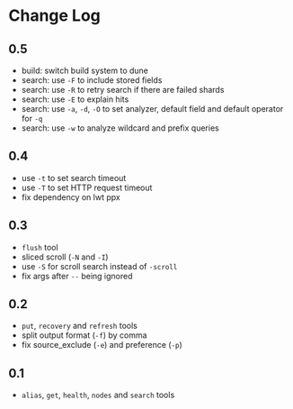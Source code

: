 # Change Log

## 0.5
- build: switch build system to dune
- search: use `-F` to include stored fields
- search: use `-R` to retry search if there are failed shards
- search: use `-E` to explain hits
- search: use `-a`, `-d`, `-O` to set analyzer, default field and default operator for `-q`
- search: use `-w` to analyze wildcard and prefix queries

## 0.4
- use `-t` to set search timeout
- use `-T` to set HTTP request timeout
- fix dependency on lwt ppx

## 0.3
- `flush` tool
- sliced scroll (`-N` and `-I`)
- use `-S` for scroll search instead of `-scroll`
- fix args after `--` being ignored

## 0.2
- `put`, `recovery` and `refresh` tools
- split output format (`-f`) by comma
- fix source\_exclude (`-e`) and preference (`-p`)

## 0.1
- `alias`, `get`, `health`, `nodes` and `search` tools
